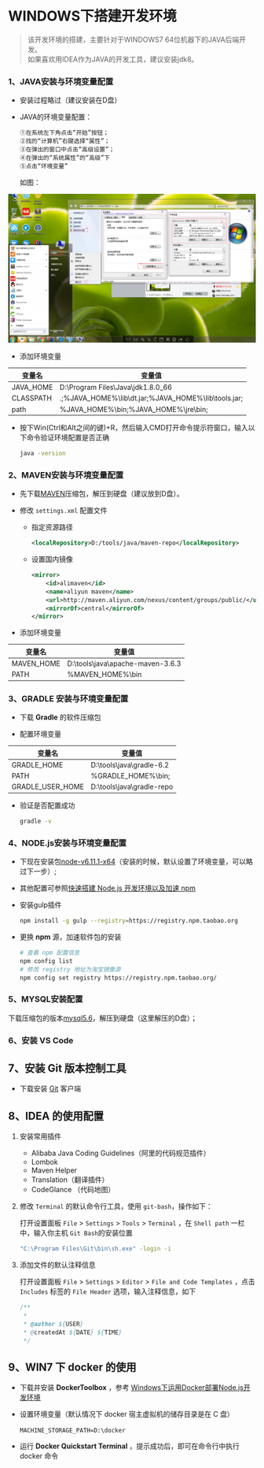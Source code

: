 # WINDOWS下搭建开发环境

>该开发环境的搭建，主要针对于WINDOWS7 64位机器下的JAVA后端开发。<br>
>如果喜欢用IDEA作为JAVA的开发工具，建议安装jdk8。

### 1、JAVA安装与环境变量配置

* 安装过程略过（建议安装在D盘）
* JAVA的环境变量配置：

    ```tex
    ①在系统左下角点击“开始”按钮；
    ②找的“计算机”右键选择“属性”；
    ③在弹出的窗口中点击“高级设置”；
    ④在弹出的“系统属性”的“高级”下
    ⑤点击“环境变量”
    ```
    
    如图：

![设置windows环境变量](../assets/imgs/win_env_var.png)

* 添加环境变量

| 变量名           | 变量值                    |
| ---------------- | ------------------------- |
|    JAVA_HOME  |   D:\Program Files\Java\jdk1.8.0_66  |
|    CLASSPATH  |   .;%JAVA_HOME%\lib\dt.jar;%JAVA_HOME%\lib\tools.jar;  |
|    path    |  %JAVA_HOME%\bin;%JAVA_HOME%\jre\bin;  |

* 按下Win(Ctrl和Alt之间的键)+R，然后输入CMD打开命令提示符窗口，输入以下命令验证环境配置是否正确

    ```bash
    java -version
    ```

### 2、MAVEN安装与环境变量配置

* 先下载[MAVEN](http://maven.apache.org/download.cgi)压缩包，解压到硬盘（建议放到D盘）。

* 修改 `settings.xml` 配置文件

  * 指定资源路径

    ```xml
    <localRepository>D:/tools/java/maven-repo</localRepository>
    ```

  * 设置国内镜像

    ```xml
    <mirror>
        <id>alimaven</id>
        <name>aliyun maven</name>
        <url>http://maven.aliyun.com/nexus/content/groups/public/</url>
        <mirrorOf>central</mirrorOf>
    </mirror>
    ```

* 添加环境变量

| 变量名           | 变量值                    |
| --------------- | ------------------------ |
| MAVEN_HOME |  D:\tools\java\apache-maven-3.6.3  |
| PATH       | %MAVEN_HOME%\bin  |

### 3、GRADLE 安装与环境变量配置

* 下载 <a herf="https://gradle.org/releases/" target="_blank">**Gradle**</a> 的软件压缩包

* 配置环境变量


| 变量名           | 变量值                    |
| ---------------- | ------------------------- |
| GRADLE_HOME      | D:\tools\java\gradle-6.2  |
| PATH             | %GRADLE_HOME%\bin;        |
| GRADLE_USER_HOME | D:\tools\java\gradle-repo |

  * 验证是否配置成功
  
    ```bash
    gradle -v
    ```

### 4、NODE.js安装与环境变量配置

* 下现在安装包[node-v6.11.1-x64](https://nodejs.org/dist/v6.11.1/node-v6.11.1-x64.msi)（安装的时候，默认设置了环境变量，可以略过下一步）;
* 其他配置可参照[快速搭建 Node.js 开发环境以及加速 npm](https://cnodejs.org/topic/5338c5db7cbade005b023c98)

* 安装gulp插件

  ```bash
  npm install -g gulp --registry=https://registry.npm.taobao.org
  ```

* 更换 **npm** 源，加速软件包的安装

  ```bash
  # 查看 npm 配置信息
  npm config list
  # 修改 registry 地址为淘宝镜像源
  npm config set registry https://registry.npm.taobao.org/
  ```

### 5、MYSQL安装配置

下载压缩包的版本[mysql5.6]()，解压到硬盘（这里解压的D盘）；

### 6、安装 VS Code



## 7、安装 Git 版本控制工具

* 下载安装 [Git](https://git-scm.com/download/win) 客户端

## 8、IDEA 的使用配置

1. 安装常用插件

   * Alibaba Java Coding Guidelines（阿里的代码规范插件）
   * Lombok
   * Maven Helper
   * Translation（翻译插件）
   * CodeGlance （代码地图）

2. 修改 `Terminal` 的默认命令行工具，使用 `git-bash`，操作如下：

   打开设置面板 `File` > `Settings` > `Tools` > `Terminal` ，在 `Shell path` 一栏中，输入你主机 `Git Bash`的安装位置 

   ```bash
   "C:\Program Files\Git\bin\sh.exe" -login -i
   ```

3. 添加文件的默认注释信息

   打开设置面板 `File` > `Settings` > `Editor` > `File and Code Templates` ，点击 `Includes` 标签的 `File Header` 选项，输入注释信息，如下

   ```java
   /**
    * 
    * @author ${USER}
    * @createdAt ${DATE} ${TIME}
    */
   ```

   

## 9、WIN7 下 docker 的使用

* 下载并安装 **DockerToolbox** ，参考 [Windows下运用Docker部署Node.js开发环境](https://segmentfault.com/a/1190000007955073)

* 设置环境变量（默认情况下 docker 宿主虚拟机的储存目录是在 C 盘）

  `MACHINE_STORAGE_PATH=D:\docker`

* 运行 **Docker Quickstart Terminal** ，提示成功后，即可在命令行中执行 docker 命令